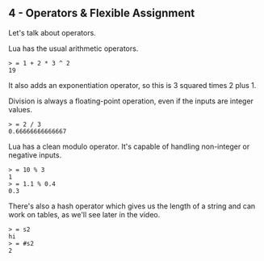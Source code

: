 ## 4 - Operators & Flexible Assignment

Let's talk about operators.

Lua has the usual arithmetic operators.

    > = 1 + 2 * 3 ^ 2
    19

It also adds an exponentiation operator,
so this is 3 squared times 2 plus 1.

Division is always a floating-point operation, even if the
inputs are integer values.

    > = 2 / 3
    0.66666666666667

Lua has a clean modulo operator.
It's capable of handling non-integer or negative inputs.

    > = 10 % 3
    1
    > = 1.1 % 0.4
    0.3

There's also a hash operator which gives us the length
of a string and can work on tables, as we'll see later in
the video.

    > = s2
    hi
    > = #s2
    2


